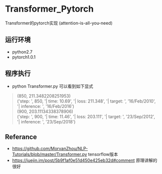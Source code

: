 # Transformer_Pytorch
Transformer的pytorch实现 (attention-is-all-you-need)

## 运行环境
- python2.7
- pytorch1.0.1


## 程序执行
- python Transformer.py 可以看到如下显式
> (850, 211.3482208251953)  
('step: ', 850, '| time: 10.69', '| loss: 211.348', '| target: ', '16/Feb/2010<EOS>', '| inference: ', '16/Feb/2016<EOS>')  
(900, 203.11134338378906)  
('step: ', 900, '| time: 11.46', '| loss: 203.111', '| target: ', '23/Sep/2012<EOS>', '| inference: ', '23/Sep/2018<EOS>')


Referance
- 
- https://github.com/MorvanZhou/NLP-Tutorials/blob/master/Transformer.py tensorflow版本
- https://juejin.im/post/5b9f1af0e51d450e425eb32d#comment 原理讲解的很好

